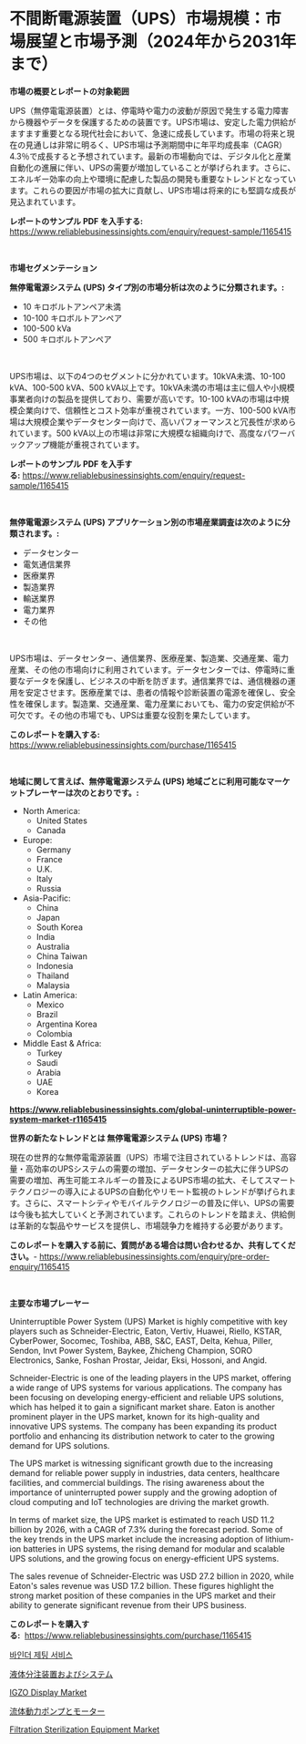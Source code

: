 <p><h1>不間断電源装置（UPS）市場規模：市場展望と市場予測（2024年から2031年まで）</h1></p><p><strong>市場の概要とレポートの対象範囲</strong></p>
<p><p>UPS（無停電電源装置）とは、停電時や電力の波動が原因で発生する電力障害から機器やデータを保護するための装置です。UPS市場は、安定した電力供給がますます重要となる現代社会において、急速に成長しています。市場の将来と現在の見通しは非常に明るく、UPS市場は予測期間中に年平均成長率（CAGR）4.3％で成長すると予想されています。最新の市場動向では、デジタル化と産業自動化の進展に伴い、UPSの需要が増加していることが挙げられます。さらに、エネルギー効率の向上や環境に配慮した製品の開発も重要なトレンドとなっています。これらの要因が市場の拡大に貢献し、UPS市場は将来的にも堅調な成長が見込まれています。</p></p>
<p><strong>レポートのサンプル PDF を入手する:</strong> <a href="https://www.reliablebusinessinsights.com/enquiry/request-sample/1165415">https://www.reliablebusinessinsights.com/enquiry/request-sample/1165415</a></p>
<p>&nbsp;</p>
<p><strong>市場セグメンテーション</strong></p>
<p><strong>無停電電源システム (UPS) タイプ別の市場分析は次のように分類されます。:</strong></p>
<p><ul><li>10 キロボルトアンペア未満</li><li>10-100 キロボルトアンペア</li><li>100-500 kVa</li><li>500 キロボルトアンペア</li></ul></p>
<p>&nbsp;</p>
<p><p>UPS市場は、以下の4つのセグメントに分かれています。10kVA未満、10-100 kVA、100-500 kVA、500 kVA以上です。10kVA未満の市場は主に個人や小規模事業者向けの製品を提供しており、需要が高いです。10-100 kVAの市場は中規模企業向けで、信頼性とコスト効率が重視されています。一方、100-500 kVA市場は大規模企業やデータセンター向けで、高いパフォーマンスと冗長性が求められています。500 kVA以上の市場は非常に大規模な組織向けで、高度なパワーバックアップ機能が重視されています。</p></p>
<p><strong>レポートのサンプル PDF を入手する:</strong>&nbsp;<a href="https://www.reliablebusinessinsights.com/enquiry/request-sample/1165415">https://www.reliablebusinessinsights.com/enquiry/request-sample/1165415</a></p>
<p>&nbsp;</p>
<p><strong> 無停電電源システム (UPS) アプリケーション別の市場産業調査は次のように分類されます。:</strong></p>
<p><ul><li>データセンター</li><li>電気通信業界</li><li>医療業界</li><li>製造業界</li><li>輸送業界</li><li>電力業界</li><li>その他</li></ul></p>
<p>&nbsp;</p>
<p><p>UPS市場は、データセンター、通信業界、医療産業、製造業、交通産業、電力産業、その他の市場向けに利用されています。データセンターでは、停電時に重要なデータを保護し、ビジネスの中断を防ぎます。通信業界では、通信機器の運用を安定させます。医療産業では、患者の情報や診断装置の電源を確保し、安全性を確保します。製造業、交通産業、電力産業においても、電力の安定供給が不可欠です。その他の市場でも、UPSは重要な役割を果たしています。</p></p>
<p><strong>このレポートを購入する:</strong>&nbsp; <a href="https://www.reliablebusinessinsights.com/purchase/1165415">https://www.reliablebusinessinsights.com/purchase/1165415</a></p>
<p>&nbsp;</p>
<p><strong>地域に関して言えば、無停電電源システム (UPS) 地域ごとに利用可能なマーケットプレーヤーは次のとおりです。:</strong></p>
<p><ul>
    <li>
        North America:
        <ul>
            <li>United States</li>
            <li>Canada</li>
        </ul>
    </li>
    <li>
        Europe:
        <ul>
            <li>Germany</li>
            <li>France</li>
            <li>U.K.</li>
            <li>Italy</li>
            <li>Russia</li>
        </ul>
    </li>
    <li>
        Asia-Pacific:
        <ul>
            <li>China</li>
            <li>Japan</li>
            <li>South Korea</li>
            <li>India</li>
            <li>Australia</li>
            <li>China Taiwan</li>
            <li>Indonesia</li>
            <li>Thailand</li>
            <li>Malaysia</li>
        </ul>
    </li>
    <li>
        Latin America:
        <ul>
            <li>Mexico</li>
            <li>Brazil</li>
            <li>Argentina Korea</li>
            <li>Colombia</li>
        </ul>
    </li>
    <li>
        Middle East & Africa:
        <ul>
            <li>Turkey</li>
            <li>Saudi</li>
            <li>Arabia</li>
            <li>UAE</li>
            <li>Korea</li>
        </ul>
    </li>
    </ul></p>
<p><strong><a href="https://www.reliablebusinessinsights.com/global-uninterruptible-power-system-market-r1165415">https://www.reliablebusinessinsights.com/global-uninterruptible-power-system-market-r1165415</a></strong>&nbsp;</p>
<p><strong>世界の新たなトレンドとは 無停電電源システム (UPS) 市場？</strong></p>
<p><p>現在の世界的な無停電電源装置（UPS）市場で注目されているトレンドは、高容量・高効率のUPSシステムの需要の増加、データセンターの拡大に伴うUPSの需要の増加、再生可能エネルギーの普及によるUPS市場の拡大、そしてスマートテクノロジーの導入によるUPSの自動化やリモート監視のトレンドが挙げられます。さらに、スマートシティやモバイルテクノロジーの普及に伴い、UPSの需要は今後も拡大していくと予測されています。これらのトレンドを踏まえ、供給側は革新的な製品やサービスを提供し、市場競争力を維持する必要があります。</p></p>
<p><strong>このレポートを購入する前に、質問がある場合は問い合わせるか、共有してください。</strong>- <a href="https://www.reliablebusinessinsights.com/enquiry/pre-order-enquiry/1165415">https://www.reliablebusinessinsights.com/enquiry/pre-order-enquiry/1165415</a></p>
<p>&nbsp;</p>
<p><strong>主要な市場プレーヤー</strong></p>
<p><p>Uninterruptible Power System (UPS) Market is highly competitive with key players such as Schneider-Electric, Eaton, Vertiv, Huawei, Riello, KSTAR, CyberPower, Socomec, Toshiba, ABB, S&C, EAST, Delta, Kehua, Piller, Sendon, Invt Power System, Baykee, Zhicheng Champion, SORO Electronics, Sanke, Foshan Prostar, Jeidar, Eksi, Hossoni, and Angid.</p><p>Schneider-Electric is one of the leading players in the UPS market, offering a wide range of UPS systems for various applications. The company has been focusing on developing energy-efficient and reliable UPS solutions, which has helped it to gain a significant market share. Eaton is another prominent player in the UPS market, known for its high-quality and innovative UPS systems. The company has been expanding its product portfolio and enhancing its distribution network to cater to the growing demand for UPS solutions.</p><p>The UPS market is witnessing significant growth due to the increasing demand for reliable power supply in industries, data centers, healthcare facilities, and commercial buildings. The rising awareness about the importance of uninterrupted power supply and the growing adoption of cloud computing and IoT technologies are driving the market growth.</p><p>In terms of market size, the UPS market is estimated to reach USD 11.2 billion by 2026, with a CAGR of 7.3% during the forecast period. Some of the key trends in the UPS market include the increasing adoption of lithium-ion batteries in UPS systems, the rising demand for modular and scalable UPS solutions, and the growing focus on energy-efficient UPS systems.</p><p>The sales revenue of Schneider-Electric was USD 27.2 billion in 2020, while Eaton's sales revenue was USD 17.2 billion. These figures highlight the strong market position of these companies in the UPS market and their ability to generate significant revenue from their UPS business.</p></p>
<p><strong>このレポートを購入する:</strong>&nbsp;&nbsp;<a href="https://www.reliablebusinessinsights.com/purchase/1165415">https://www.reliablebusinessinsights.com/purchase/1165415</a></p>
<p><p><a href="https://github.com/Tristiarton768456/Market-Research-Report-List-2/blob/main/982356781352.md">바인더 제팅 서비스</a></p><p><a href="https://github.com/MosesSpinka1914/Market-Research-Report-List-1/blob/main/621050388748.md">液体分注装置およびシステム</a></p><p><a href="https://issuu.com/reportprime-2/docs/igzo-display-market-size-2030.pptx">IGZO Display Market</a></p><p><a href="https://github.com/RudyBoyer2017/Market-Research-Report-List-1/blob/main/690131788749.md">流体動力ポンプとモーター</a></p><p><a href="https://github.com/RosemarieLeffler2023/Market-Research-Report-List-1/blob/main/filtration-sterilization-equipment-market.md">Filtration Sterilization Equipment Market</a></p></p>